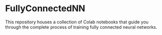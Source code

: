 # FullyConnectedNN
This repository houses a collection of Colab notebooks that guide you through the complete process of training fully connected neural networks.
